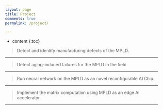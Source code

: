 ```yaml
---
layout: page
title: Project
comments: true
permalink: /project/

---
```


* content
{:toc}



> Detect and identify manufacturing defects of the MPLD.
---

> Detect aging-induced failures for the MPLD in the field.
---

> Run neural network on the MPLD as an novel reconfigurable AI Chip.
---

> Implement the matrix computation using MPLD as an edge AI accelerator.
---